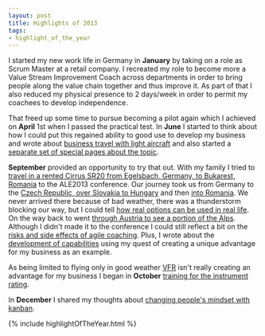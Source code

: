 ```yaml
---
layout: post
title: Highlights of 2013
tags:
- highlight_of_the_year
---
```

I started my new work life in Germany in **January** by taking on a role as Scrum Master at a retail company. I recreated my role to become more a Value Stream Improvement Coach across departments in order to bring people along the value chain together and thus improve it. As part of that I also reduced my physical presence to 2 days/week in order to permit my coachees to develop independence.

That freed up some time to pursue becoming a pilot again which I achieved on **April** 1st when I passed the practical test. In **June** I started to think about how I could put this regained ability to good use to develop my business and wrote about [business travel with light aircraft](/2013/06/30/business-travel-with-light-aircraft.html) and also started a [separate set of special pages about the topic](/airtravel/).

**September** provided an opportunity to try that out. With my family I tried to [travel in a rented Cirrus SR20 from Egelsbach, Germany, to Bukarest, Romania](/2013/09/01/ALE2013-Ostrava.html) to the ALE2013 conference. Our journey took us from Germany to the [Czech Republic, over Slovakia to Hungary](/2013/09/02/ALE2013-Ostrava-Szeged.html) and then [into Romania](/2013/09/03/ALE2013-Szeged-Bucharest.html). We never arrived there because of bad weather, there was a thunderstorm blocking our way, but I could tell [how real options can be used in real life](/2013/09/01/ALE2013-Real-Options.html). On the way back to went [through Austria to see a portion of the Alps](/2013/09/05/ALE2013-Szeged-Muehldorf.html). Although I didn't made it to the conference I could still reflect a bit on the [risks and side effects of agile coaching](/2013/09/12/risks-and-side-effects-of-agile-coaching.html). Plus, I wrote about the [development of capabilities](/2013/09/22/on-the-development-of-capabilities.html) using my quest of creating a unique advantage for my business as an example.

As being limited to flying only in good weather [VFR](/airtravel/vfr-ifr.html) isn't really creating an advantage for my business I began in **October** [training for the instrument rating](/2013/10/12/commencing-ifr-training.html).

In **December** I shared my thoughts about [changing people's mindset with kanban](/2013/12/17/changing-peoples-mindset-with-kanban.html).

{% include highlightOfTheYear.html %}
